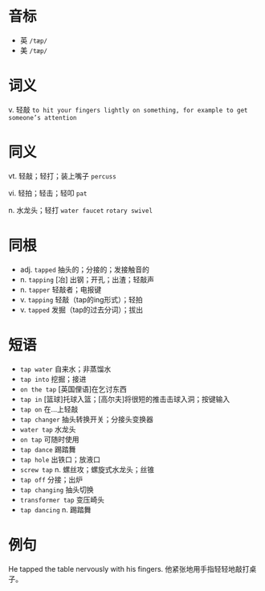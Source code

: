 # 音标

- 英 `/tæp/`
- 美 `/tæp/`

# 词义

v. 轻敲
`to hit your fingers lightly on something, for example to get someone’s attention`

# 同义

vt. 轻敲；轻打；装上嘴子
`percuss`

vi. 轻拍；轻击；轻叩
`pat`

n. 水龙头；轻打
`water faucet` `rotary swivel`

# 同根

- adj. `tapped` 抽头的；分接的；发接触音的
- n. `tapping` [冶] 出钢；开孔；出渣；轻敲声
- n. `tapper` 轻敲者；电报键
- v. `tapping` 轻敲（tap的ing形式）；轻拍
- v. `tapped` 发掘（tap的过去分词）；拔出

# 短语

- `tap water` 自来水；非蒸馏水
- `tap into` 挖掘；接进
- `on the tap` [英国俚语]在乞讨东西
- `tap in` [篮球]托球入篮；[高尔夫]将很短的推击击球入洞；按键输入
- `tap on` 在…上轻敲
- `tap changer` 抽头转换开关；分接头变换器
- `water tap` 水龙头
- `on tap` 可随时使用
- `tap dance` 踢踏舞
- `tap hole` 出铁口；放液口
- `screw tap` n. 螺丝攻；螺旋式水龙头；丝锥
- `tap off` 分接；出炉
- `tap changing` 抽头切换
- `transformer tap` 变压崎头
- `tap dancing` n. 踢踏舞

# 例句

He tapped the table nervously with his fingers.
他紧张地用手指轻轻地敲打桌子。


